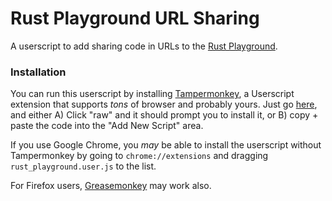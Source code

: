# Rust Playground URL Sharing

A userscript to add sharing code in URLs to the [Rust Playground](https://play.rust-lang.org/).

### Installation

You can run this userscript by installing [Tampermonkey](https://tampermonkey.net), a Userscript extension that supports *tons* of browser and probably yours. Just go [here](https://github.com/Noskcaj19/Rust-Playground-URL-Sharing/blob/master/rust_playground.user.js), and either A) Click "raw" and it should prompt you to install it, or B) copy + paste the code into the "Add New Script" area.

If you use Google Chrome, you _may_ be able to install the userscript without Tampermonkey by going to `chrome://extensions` and dragging `rust_playground.user.js` to the list.

For Firefox users, [Greasemonkey](https://github.com/greasemonkey/greasemonkey) may work also.